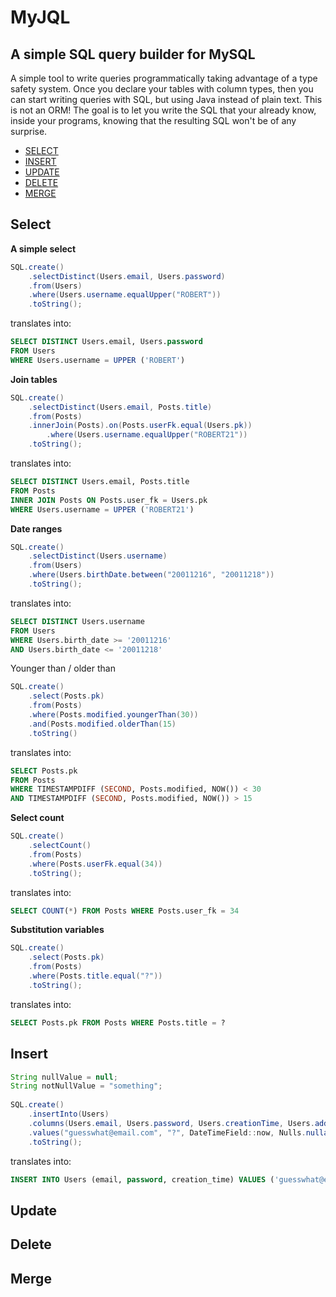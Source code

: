 # MyJQL
## A simple SQL query builder for MySQL

A simple tool to write queries programmatically taking advantage of a type safety system.
Once you declare your tables with column types, then you can start writing queries with SQL, but using Java instead of plain text.
This is not an ORM!
The goal is to let you write the SQL that your already know, inside your programs, knowing that the resulting SQL won't be of any surprise.

* [SELECT](#select)
* [INSERT](#insert)
* [UPDATE](#update)
* [DELETE](#delete)
* [MERGE](#merge)

## <a name="select"></a>Select
__A simple select__
```java
SQL.create()
	.selectDistinct(Users.email, Users.password)
	.from(Users)
	.where(Users.username.equalUpper("ROBERT"))
	.toString();
```
translates into:
```sql
SELECT DISTINCT Users.email, Users.password 
FROM Users
WHERE Users.username = UPPER ('ROBERT')
```

__Join tables__
```java
SQL.create()
	.selectDistinct(Users.email, Posts.title)
	.from(Posts)
	.innerJoin(Posts).on(Posts.userFk.equal(Users.pk))
        .where(Users.username.equalUpper("ROBERT21"))
	.toString();
```
translates into:
```sql
SELECT DISTINCT Users.email, Posts.title
FROM Posts
INNER JOIN Posts ON Posts.user_fk = Users.pk
WHERE Users.username = UPPER ('ROBERT21')
```

__Date ranges__
```java
SQL.create()
	.selectDistinct(Users.username)
	.from(Users)
	.where(Users.birthDate.between("20011216", "20011218"))
	.toString();
```
translates into:
```sql
SELECT DISTINCT Users.username
FROM Users
WHERE Users.birth_date >= '20011216'
AND Users.birth_date <= '20011218'
```

Younger than / older than
```java
SQL.create()
	.select(Posts.pk)
	.from(Posts)
	.where(Posts.modified.youngerThan(30))
	.and(Posts.modified.olderThan(15)
	.toString()
```
translates into:
```sql
SELECT Posts.pk
FROM Posts
WHERE TIMESTAMPDIFF (SECOND, Posts.modified, NOW()) < 30
AND TIMESTAMPDIFF (SECOND, Posts.modified, NOW()) > 15
```

__Select count__
```java
SQL.create()
	.selectCount()
	.from(Posts)
	.where(Posts.userFk.equal(34))
	.toString();
```
translates into:
```sql
SELECT COUNT(*) FROM Posts WHERE Posts.user_fk = 34
```

__Substitution variables__
```java
SQL.create()
	.select(Posts.pk)
	.from(Posts)
	.where(Posts.title.equal("?"))
	.toString();
```
translates into:
```sql
SELECT Posts.pk FROM Posts WHERE Posts.title = ?
```

## <a name="insert"></a>Insert

```java
String nullValue = null;
String notNullValue = "something";
        
SQL.create()
    .insertInto(Users)
    .columns(Users.email, Users.password, Users.creationTime, Users.address, Users.notes)
    .values("guesswhat@email.com", "?", DateTimeField::now, Nulls.nullable(nullValue), Nulls.nullable(notNullValue))
    .toString();
```
translates into:
```sql
INSERT INTO Users (email, password, creation_time) VALUES ('guesswhat@email.com', ?, now(), NULL, 'something')
```

## <a name="update"></a>Update

## <a name="delete"></a>Delete

## <a name="merge"></a>Merge